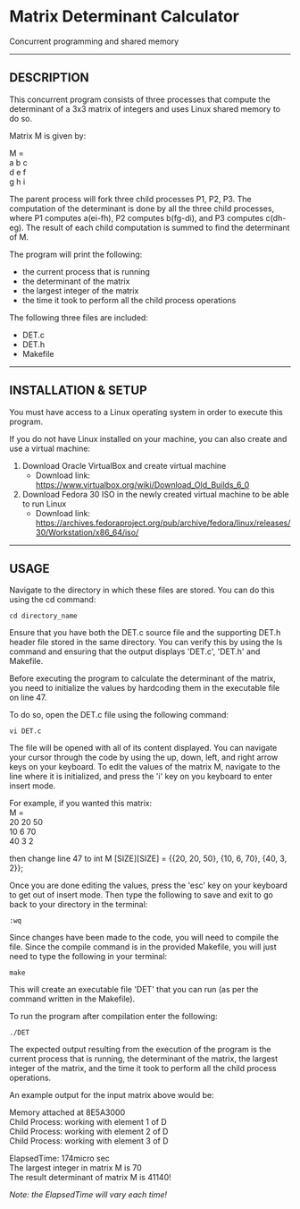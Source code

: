# Matrix Determinant Calculator
Concurrent programming and shared memory

--------------------------------------------
DESCRIPTION
--------------------------------------------
This concurrent program consists of three processes that compute the determinant of a 3x3 matrix of integers and uses Linux shared memory to do so. 

Matrix M is given by:

M =   
a b c  
d e f  
g h i  

The parent process will fork three child processes P1, P2, P3. The computation of the determinant is done by all the three child processes, where P1 computes a(ei-fh), P2 computes b(fg-di), and P3 computes c(dh-eg). The result of each child computation is summed to find the determinant of M. 

The program will print the following:
- the current process that is running
- the determinant of the matrix
- the largest integer of the matrix
- the time it took to perform all the child process operations

The following three files are included:  
- DET.c
- DET.h
- Makefile

--------------------------------------------
INSTALLATION & SETUP
--------------------------------------------
You must have access to a Linux operating system in order to execute this program. 

If you do not have Linux installed on your machine, you can also create and use a virtual machine:
1. Download Oracle VirtualBox and create virtual machine
    - Download link: https://www.virtualbox.org/wiki/Download_Old_Builds_6_0
2. Download Fedora 30 ISO in the newly created virtual machine to be able to run Linux
    - Download link: https://archives.fedoraproject.org/pub/archive/fedora/linux/releases/30/Workstation/x86_64/iso/

--------------------------------------------
USAGE
--------------------------------------------
Navigate to the directory in which these files are stored. You can do this using the cd command:

    cd directory_name
    
Ensure that you have both the DET.c source file and the supporting DET.h header file stored in the same directory. You can verify this by using the ls command and ensuring that the output displays 'DET.c', 'DET.h' and Makefile. 

Before executing the program to calculate the determinant of the matrix, you need to initialize the values by hardcoding them in the executable file on line 47.

To do so, open the DET.c file using the following command:
    
    vi DET.c  
    
The file will be opened with all of its content displayed. You can navigate your cursor through the code by using the up, down, left, and right arrow keys on your keyboard. To edit the values of the matrix M, navigate to the line where it is initialized, and press the 'i' key on you keyboard to enter insert mode. 

For example, if you wanted this matrix:  
M =   
20 20 50  
10  6 70  
40  3  2  
    
then change line 47 to int M [SIZE][SIZE] = {{20, 20, 50}, {10, 6, 70}, {40, 3, 2}};

Once you are done editing the values,  press the 'esc' key on your keyboard to get out of insert mode. Then type the following to save and exit to go back to your directory in the terminal:

    :wq

Since changes have been made to the code, you will need to compile the file. Since the compile command is in the provided Makefile, you will just need to type the following in your terminal:

    make
    
This will create an executable file 'DET' that you can run (as per the command written in the Makefile).

To run the program after compilation enter the following:

    ./DET

The expected output resulting from the execution of the program is the current process that is running, the determinant of the matrix, the largest integer of the matrix, and the time it took to perform all the child process operations.

An example output for the input matrix above would be:

Memory attached at 8E5A3000\
Child Process: working with element 1 of D\
Child Process: working with element 2 of D\
Child Process: working with element 3 of D

ElapsedTime: 174micro sec\
The largest integer in matrix M is 70\
The result determinant of matrix M is 41140!

*Note: the ElapsedTime will vary each time!*

